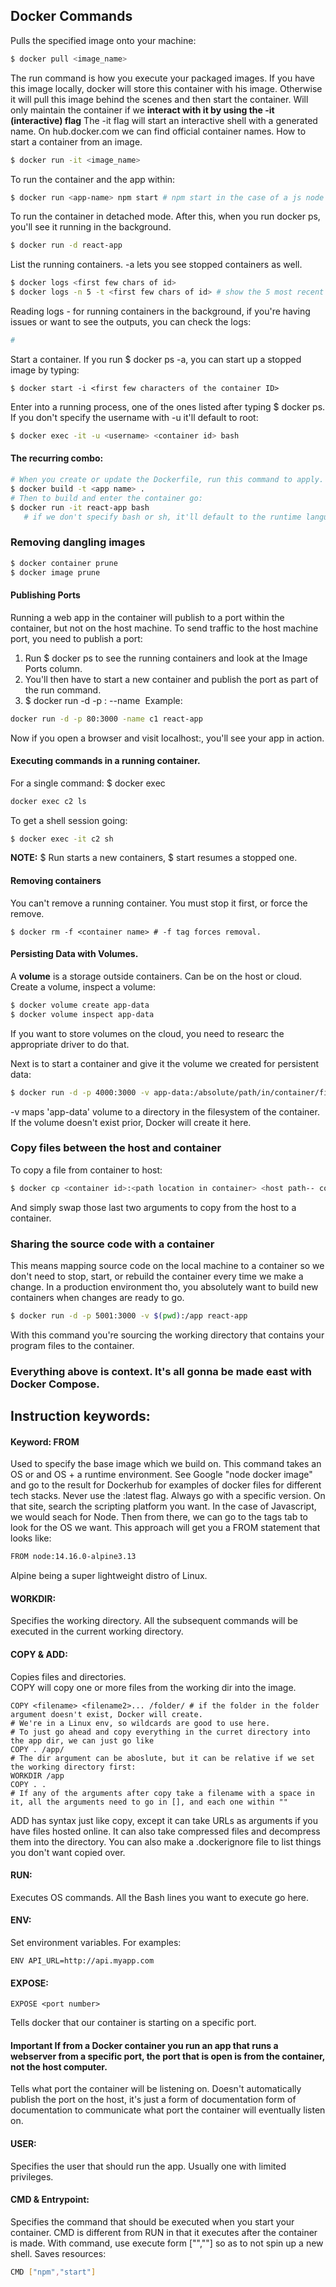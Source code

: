 ## Docker Commands

Pulls the specified image onto your machine:
```bash
$ docker pull <image_name>
```      
   
     
The run command is how you execute your packaged images.
If you have this image locally, docker will store this container with his image.
Otherwise it will pull this image behind the scenes and then start the container.
Will only maintain the container if we **interact with it by using the -it (interactive) flag**
The -it flag will start an interactive shell with a generated name.
On hub.docker.com we can find official container names. 
How to start a container from an image.
```bash
$ docker run -it <image_name> 
```
To run the container and the app within:
```bash
$ docker run <app-name> npm start # npm start in the case of a js node app.
```
To run the container in detached mode.
After this, when you run docker ps, you'll see it running in the background. 
```bash
$ docker run -d react-app
```
List the running containers. -a lets you see stopped containers as well.  
```bash
$ docker logs <first few chars of id>
$ docker logs -n 5 -t <first few chars of id> # show the 5 most recent lines 
```  
Reading logs - for running containers in the background, if you're having issues or want to see
the outputs, you can check the logs:
```bash
#
```

Start a container. If you run $ docker ps -a, you can start up a stopped image by typing:
```bach
$ docker start -i <first few characters of the container ID>
```  
  
  Enter into a running process, one of the ones listed after typing $ docker ps. If you don't specify the username with -u it'll default to root:
  ```bash
  $ docker exec -it -u <username> <container id> bash
  ```
#### The recurring combo:
```bash
# When you create or update the Dockerfile, run this command to apply.
$ docker build -t <app name> . 
# Then to build and enter the container go:
$ docker run -it react-app bash
   # if we don't specify bash or sh, it'll default to the runtime language. 
```
### Removing dangling images
```bash
$ docker container prune
$ docker image prune
```
#### Publishing Ports
Running a web app in the container will publish to a port within the container, but not on the host machine.
To send traffic to the host machine port, you need to publish a port:  
1. Run $ docker ps to see the running containers and look at the Image Ports column.  
2. You'll then have to start a new container and publish the port as part of the run command.  
3. $ docker run -d -p <host port>:<container port> --name <name you want> <image name>
Example:
```bash
docker run -d -p 80:3000 -name c1 react-app
```
Now if you open a browser and visit localhost:<host port>, you'll see your app in action.  

#### Executing commands in a running container.
For a single command:
$ docker exec <container name> <command>
```bash
docker exec c2 ls
```
To get a shell session going:
```bash
$ docker exec -it c2 sh   
```
**NOTE:** $ Run starts a new containers, $ start resumes a stopped one.
   
#### Removing containers
You can't remove a running container. You must stop it first, or force the remove.
```docker
$ docker rm -f <container name> # -f tag forces removal.
```
  
#### Persisting Data with Volumes.
A **volume** is a storage outside containers. Can be on the host or cloud.  
Create a volume, inspect a volume:
```bash
$ docker volume create app-data
$ docker volume inspect app-data
```
If you want to store volumes on the cloud, you need to researc the appropriate driver to do that.  

Next is to start a container and give it the volume we created for persistent data:
```bash
$ docker run -d -p 4000:3000 -v app-data:/absolute/path/in/container/filesystem react-app
```
-v maps 'app-data' volume to a directory in the filesystem of the container. If the volume doesn't exist prior, Docker will create it here.   

### Copy files between the host and container
To copy a file from container to host:
```bash
$ docker cp <container id>:<path location in container> <host path-- could be .>
```
And simply swap those last two arguments to copy from the host to a container.
   
### Sharing the source code with a container
This means mapping source code on the local machine to a container so we don't need to stop, start, or rebuild the container every time we make a change. 
In a production environment tho, you absolutely want to build new containers when changes are ready to go. 
```bash
$ docker run -d -p 5001:3000 -v $(pwd):/app react-app 
```
With this command you're sourcing the working directory that contains your program files to the container. 
   
### Everything above is context. It's all gonna be made east with Docker Compose.
   
## Instruction keywords:

#### Keyword: FROM
Used to specify the base image which we build on.
This command takes an OS or and OS + a runtime environment. 
See Google "node docker image" and go to the result for Dockerhub for examples of docker files for different tech stacks. 
Never use the :latest flag. Always go with a specific version. 
On that site, search the scripting platform you want. In the case of Javascript, we would seach for Node.
Then from there, we can go to the tags tab to look for the OS we want. This approach will get you a FROM statement that looks like:  
```bash
FROM node:14.16.0-alpine3.13
```
Alpine being a super lightweight distro of Linux. 


#### WORKDIR:   
Specifies the working directory. All the subsequent commands will be executed in the current working directory. 
#### COPY & ADD:   
Copies files and directories.  
COPY will copy one or more files from the working dir into the image.  
```docker
COPY <filename> <filename2>... /folder/ # if the folder in the folder argument doesn't exist, Docker will create.
# We're in a Linux env, so wildcards are good to use here.
# To just go ahead and copy everything in the curret directory into the app dir, we can just go like
COPY . /app/
# The dir argument can be aboslute, but it can be relative if we set the working directory first:
WORKDIR /app
COPY . .
# If any of the arguments after copy take a filename with a space in it, all the arguments need to go in [], and each one within ""
```
ADD has syntax just like copy, except it can take URLs as arguments if you have files hosted online.
It can also take compressed files and decompress them into the directory. 
You can also make a .dockerignore file to list things you don't want copied over.

#### RUN:   
Executes OS commands. All the Bash lines you want to execute go here.
#### ENV:   
Set environment variables. For examples:
```docker
ENV API_URL=http://api.myapp.com
```
#### EXPOSE:
```docker
EXPOSE <port number> 
```
Tells docker that our container is starting on a specific port.
#### **Important** If from a Docker container you run an app that runs a webserver from a specific port, the port that is open is from the container, not the host computer.  
Tells what port the container will be listening on. 
Doesn't automatically publish the port on the host, it's just a form of documentation form of documentation to communicate what port the container will eventually listen on.


#### USER:  
Specifies the user that should run the app. Usually one with limited privileges.
#### CMD & Entrypoint:  
Specifies the command that should be executed when you start your container.
CMD is different from RUN in that it executes after the container is made. 
With command, use execute form ["",""] so as to not spin up a new shell. Saves resources:
```bash
CMD ["npm","start"]
```

